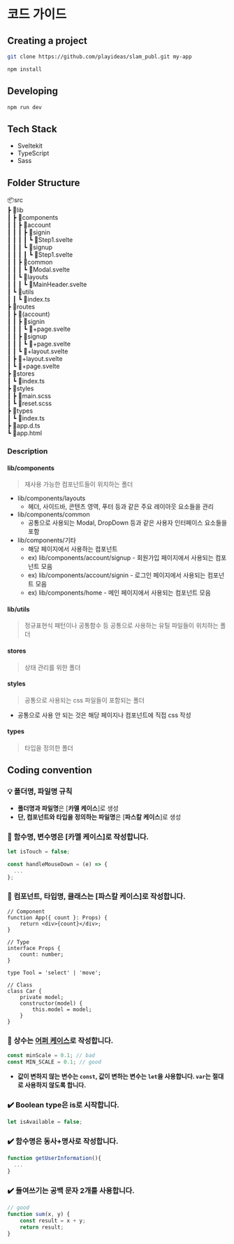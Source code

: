 # 코드 가이드

## Creating a project

```bash
git clone https://github.com/playideas/slam_publ.git my-app

npm install
```

## Developing

```bash
npm run dev
```

## Tech Stack

- Sveltekit
- TypeScript
- Sass

## Folder Structure

📦src  
 ┣ 📂lib  
 ┃ ┣ 📂components  
 ┃ ┃ ┣ 📂account  
 ┃ ┃ ┃ ┣ 📂signin  
 ┃ ┃ ┃ ┃ ┗ 📜Step1.svelte  
 ┃ ┃ ┃ ┗ 📂signup  
 ┃ ┃ ┃ ┃ ┗ 📜Step1.svelte  
 ┃ ┃ ┣ 📂common  
 ┃ ┃ ┃ ┗ 📜Modal.svelte  
 ┃ ┃ ┗ 📂layouts  
 ┃ ┃ ┃ ┗ 📜MainHeader.svelte  
 ┃ ┗ 📂utils  
 ┃ ┃ ┗ 📜index.ts  
 ┣ 📂routes  
 ┃ ┣ 📂(account)  
 ┃ ┃ ┣ 📂signin  
 ┃ ┃ ┃ ┗ 📜+page.svelte  
 ┃ ┃ ┣ 📂signup  
 ┃ ┃ ┃ ┗ 📜+page.svelte  
 ┃ ┃ ┗ 📜+layout.svelte  
 ┃ ┣ 📜+layout.svelte  
 ┃ ┗ 📜+page.svelte  
 ┣ 📂stores  
 ┃ ┗ 📜index.ts  
 ┣ 📂styles  
 ┃ ┣ 📜main.scss  
 ┃ ┗ 📜reset.scss  
 ┣ 📂types  
 ┃ ┗ 📜index.ts  
 ┣ 📜app.d.ts  
 ┗ 📜app.html

### Description

#### lib/components

> 재사용 가능한 컴포넌트들이 위치하는 폴더

- lib/components/layouts
  - 헤더, 사이드바, 콘텐츠 영역, 푸터 등과 같은 주요 레이아웃 요소들을 관리
- lib/components/common
  - 공통으로 사용되는 Modal, DropDown 등과 같은 사용자 인터페이스 요소들을 포함
- lib/components/기타
  - 해당 페이지에서 사용하는 컴포넌트
  - ex) lib/components/account/signup - 회원가입 페이지에서 사용되는 컴포넌트 모음
  - ex) lib/components/account/signin - 로그인 페이지에서 사용되는 컴포넌트 모음
  - ex) lib/components/home - 메인 페이지에서 사용되는 컴포넌트 모음

#### lib/utils

> 정규표현식 패턴이나 공통함수 등 공통으로 사용하는 유틸 파일들이 위치하는 폴더

#### stores

> 상태 관리를 위한 폴더

#### styles

> 공통으로 사용되는 css 파일들이 포함되는 폴더

- 공통으로 사용 안 되는 것은 해당 페이지나 컴포넌트에 직접 css 작성

#### types

> 타입을 정의한 폴더

## Coding convention

### 💡 **폴더명, 파일명 규칙**

- **폴더명과 파일명**은 [**카멜 케이스**]로 생성
- **단, 컴포넌트와 타입을 정의하는 파일명**은 [**파스칼 케이스**]로 생성

### 🐪 **함수명, 변수명은 [카멜 케이스]로 작성합니다.**

```js
let isTouch = false;

const handleMouseDown = (e) => {
  ...
};
```

### 🐫 **컴포넌트, 타입명, 클래스는 [파스칼 케이스]로 작성합니다.**

```tsx
// Component
function App({ count }: Props) {
	return <div>{count}</div>;
}

// Type
interface Props {
	count: number;
}

type Tool = 'select' | 'move';

// Class
class Car {
	private model;
	constructor(model) {
		this.model = model;
	}
}
```

### 🥊 **상수는 [어퍼 케이스](https://www.notion.so/Coding-convention-277187ddbab147069735d02f7202bc6c?pvs=21)로 작성합니다.**

```js
const minScale = 0.1; // bad
const MIN_SCALE = 0.1; // good
```

- **값이 변하지 않는 변수는 `const`, 값이 변하는 변수는 `let`을 사용합니다.
  `var`는 절대로 사용하지 않도록 합니다.**

### ✔️ **Boolean type은 is로 시작합니다.**

```js
let isAvailable = false;
```

### ✔️ **함수명은 동사+명사로 작성합니다.**

```js
function getUserInformation(){
  ...
}
```

### ✔️ **들여쓰기는 공백 문자 2개를 사용합니다.**

```jsx
// good
function sum(x, y) {
	const result = x + y;
	return result;
}
```
